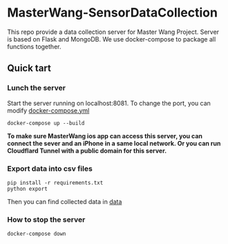 # MasterWang-SensorDataCollection

This repo provide a data collection server for Master Wang Project. Server is based on Flask and MongoDB. We use docker-compose to package all functions together. 


## Quick tart

### Lunch the server

Start the server running on localhost:8081. To change the port, you can modify [docker-compose.yml](./docker-compose.yml)

```
docker-compose up --build
```

**To make sure MasterWang ios app can access this server, you can connect the sever and an iPhone in a same local network. Or you can run Cloudflard Tunnel with a public domain for this server.**


### Export data into csv files

```
pip install -r requirements.txt
python export
```

Then you can find collected data in [data](./data/)



### How to stop the server
```
docker-compose down
```

